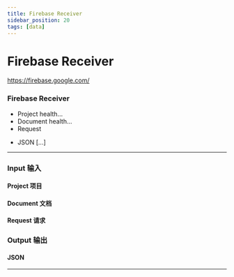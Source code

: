 ```yaml
---
title: Firebase Receiver
sidebar_position: 20
tags: [data]
---
```


# Firebase Receiver

https://firebase.google.com/

<div className="patch-container">
    <div className="patch processor">
        <h3>Firebase Receiver</h3>
        <ul className="inputs">
            <li>Project <span>health...</span></li>
            <li>Document <span>health...</span></li>
            <li>Request <span className="patch-pulse-preview"><span className="dot"></span></span></li>
        </ul>
        <ul className="outputs">
            <li>JSON <span>[...]</span></li>
        </ul>
    </div>
</div>


------
<div className="port-descriptions">
<div className="inputs">

### Input 输入

#### Project 项目

#### Document 文档

#### Request 请求

</div>
<div className="outputs">

### Output 输出

#### JSON


</div>
</div>

------
